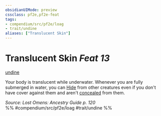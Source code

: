 ```yaml
---
obsidianUIMode: preview
cssclass: pf2e,pf2e-feat
tags:
- compendium/src/pf2e/loag
- trait/undine
aliases: ["Translucent Skin"]
---
```

# Translucent Skin  *Feat 13*  
[undine](undine-b2.md "Undine Ancestry & Heritage Trait")  


Your body is translucent while underwater. Whenever you are fully submerged in water, you can [Hide](Reference/Rules/Actions/hide.md) from other creatures even if you don't have cover against them and aren't [concealed](conditions.md#Concealed) from them.

*Source: Lost Omens: Ancestry Guide p. 120*  
%% #compendium/src/pf2e/loag #trait/undine %%